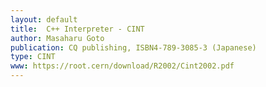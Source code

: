 ```yaml
---
layout: default
title:  C++ Interpreter - CINT
author: Masaharu Goto
publication: CQ publishing, ISBN4-789-3085-3 (Japanese)
type: CINT
www: https://root.cern/download/R2002/Cint2002.pdf
---
```

